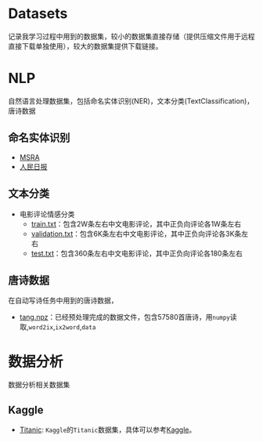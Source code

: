 # Datasets
记录我学习过程中用到的数据集，较小的数据集直接存储（提供压缩文件用于远程直接下载单独使用），较大的数据集提供下载链接。

# NLP

自然语言处理数据集，包括命名实体识别(NER)，文本分类(TextClassification)，唐诗数据

## 命名实体识别

- [MSRA](https://gentlecp.github.io/Datasets/NLP/NER/MSRA.zip)
- [人民日报](https://gentlecp.github.io/Datasets/NLP/NER/RMRB.zip)

## 文本分类

- 电影评论情感分类
  - [train.txt](https://gentlecp.github.io/Datasets/NLP/TextClassification/FilmComment/train.txt)：包含2W条左右中文电影评论，其中正负向评论各1W条左右
  - [validation.txt](https://gentlecp.github.io/Datasets/NLP/TextClassification/FilmComment/validation.txt)：包含6K条左右中文电影评论，其中正负向评论各3K条左右
  - [test.txt](https://gentlecp.github.io/Datasets/NLP/TextClassification/FilmComment/test.txt)：包含360条左右中文电影评论，其中正负向评论各180条左右

## 唐诗数据

在自动写诗任务中用到的唐诗数据，

- [tang.npz](https://gentlecp.github.io/Datasets/NLP/Poetry/tang.npz)：已经预处理完成的数据文件，包含57580首唐诗，用`numpy`读取,`word2ix`,`ix2word`,`data`

# 数据分析

数据分析相关数据集

## Kaggle

- [Titanic](https://gentlecp.github.io/Datasets/data-analysis/titanic.zip): `Kaggle`的`Titanic`数据集，具体可以参考[Kaggle](https://www.kaggle.com/c/titanic/data)。





